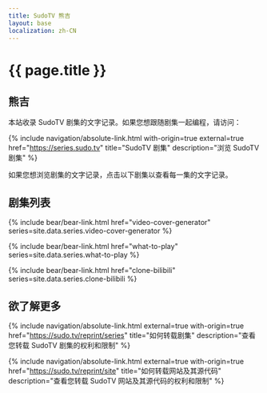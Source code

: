 ```yaml
---
title: SudoTV 熊吉
layout: base
localization: zh-CN
---
```


# {{ page.title }}

## 熊吉

本站收录 SudoTV 剧集的文字记录。如果您想跟随剧集一起编程，请访问：

{% include navigation/absolute-link.html
    with-origin=true
    external=true
    href="https://series.sudo.tv"
    title="SudoTV 剧集"
    description="浏览 SudoTV 剧集"
%}

如果您想浏览剧集的文字记录，点击以下剧集以查看每一集的文字记录。

## 剧集列表

{% include bear/bear-link.html
    href="video-cover-generator"
    series=site.data.series.video-cover-generator
%}

{% include bear/bear-link.html
    href="what-to-play"
    series=site.data.series.what-to-play
%}

{% include bear/bear-link.html
    href="clone-bilibili"
    series=site.data.series.clone-bilibili
%}

## 欲了解更多

{% include navigation/absolute-link.html
    external=true
    with-origin=true
    href="https://sudo.tv/reprint/series"
    title="如何转载剧集"
    description="查看您转载 SudoTV 剧集的权利和限制"
%}

{% include navigation/absolute-link.html
    external=true
    with-origin=true
    href="https://sudo.tv/reprint/site"
    title="如何转载网站及其源代码"
    description="查看您转载 SudoTV 网站及其源代码的权利和限制"
%}